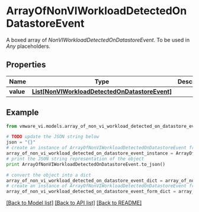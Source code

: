 # ArrayOfNonVIWorkloadDetectedOnDatastoreEvent

A boxed array of *NonVIWorkloadDetectedOnDatastoreEvent*. To be used in *Any* placeholders. 

## Properties
Name | Type | Description | Notes
------------ | ------------- | ------------- | -------------
**value** | [**List[NonVIWorkloadDetectedOnDatastoreEvent]**](NonVIWorkloadDetectedOnDatastoreEvent.md) |  | 

## Example

```python
from vmware_vi.models.array_of_non_vi_workload_detected_on_datastore_event import ArrayOfNonVIWorkloadDetectedOnDatastoreEvent

# TODO update the JSON string below
json = "{}"
# create an instance of ArrayOfNonVIWorkloadDetectedOnDatastoreEvent from a JSON string
array_of_non_vi_workload_detected_on_datastore_event_instance = ArrayOfNonVIWorkloadDetectedOnDatastoreEvent.from_json(json)
# print the JSON string representation of the object
print ArrayOfNonVIWorkloadDetectedOnDatastoreEvent.to_json()

# convert the object into a dict
array_of_non_vi_workload_detected_on_datastore_event_dict = array_of_non_vi_workload_detected_on_datastore_event_instance.to_dict()
# create an instance of ArrayOfNonVIWorkloadDetectedOnDatastoreEvent from a dict
array_of_non_vi_workload_detected_on_datastore_event_form_dict = array_of_non_vi_workload_detected_on_datastore_event.from_dict(array_of_non_vi_workload_detected_on_datastore_event_dict)
```
[[Back to Model list]](../README.md#documentation-for-models) [[Back to API list]](../README.md#documentation-for-api-endpoints) [[Back to README]](../README.md)


